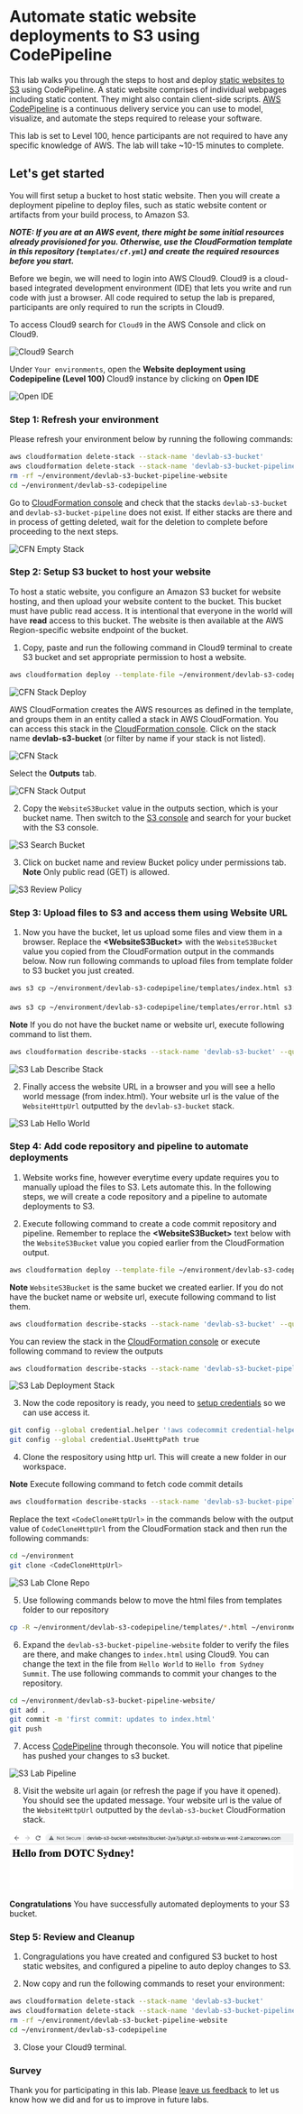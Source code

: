 
# Automate static website deployments to S3 using CodePipeline

This lab walks you through the steps to host and deploy [static websites to S3](https://docs.aws.amazon.com/AmazonS3/latest/dev/WebsiteHosting.html) using CodePipeline. A static website comprises of individual webpages including static content. They might also contain client-side scripts. [AWS CodePipeline](https://docs.aws.amazon.com/AmazonS3/latest/dev/WebsiteHosting.html) is a continuous delivery service you can use to model, visualize, and automate the steps required to release your software. 

This lab is set to Level 100, hence participants are not required to have any specific knowledge of AWS. The lab will take ~10-15 minutes to complete.


## Let's get started
You will first setup a bucket to host static website. Then you will create a deployment pipeline to deploy files, such as static website content or artifacts from your build process, to Amazon S3.

**_NOTE: If you are at an AWS event, there might be some initial resources already provisioned for you. Otherwise, use the CloudFormation template in this repository (`templates/cf.yml`) and create the required resources before you start._**

Before we begin, we will need to login into AWS Cloud9. Cloud9 is a cloud-based integrated development environment (IDE) that lets you write and run code with just a browser. All code required to setup the lab is prepared, participants are only required to run the scripts in Cloud9.

To access Cloud9 search for `Cloud9` in the AWS Console and click on Cloud9.

![Cloud9 Search](images/cloud9_search.png)

Under `Your environments`, open the **Website deployment using Codepipeline (Level 100)** Cloud9 instance by clicking on **Open IDE**

![Open IDE](images/cloud9_open_ide.png)


### Step 1: Refresh your environment
Please refresh your environment below by running the following commands:
```bash
aws cloudformation delete-stack --stack-name 'devlab-s3-bucket'
aws cloudformation delete-stack --stack-name 'devlab-s3-bucket-pipeline'
rm -rf ~/environment/devlab-s3-bucket-pipeline-website
cd ~/environment/devlab-s3-codepipeline
```

Go to [CloudFormation console](https://console.aws.amazon.com/cloudformation) and check that the stacks `devlab-s3-bucket` and `devlab-s3-bucket-pipeline` does not exist. If either stacks are there and in process of getting deleted, wait for the deletion to complete before proceeding to the next steps.

![CFN Empty Stack](images/s3_lab_empty_stack.png)

### Step 2: Setup S3 bucket to host your website 

To host a static website, you configure an Amazon S3 bucket for website hosting, and then upload your website content to the bucket. This bucket must have public read access. It is intentional that everyone in the world will have **read** access to this bucket. The website is then available at the AWS Region-specific website endpoint of the bucket.

1. Copy, paste and run the following command in Cloud9 terminal to create S3 bucket and set appropriate permission to host a website.

```bash
aws cloudformation deploy --template-file ~/environment/devlab-s3-codepipeline/templates/setup_s3_bucket.yaml --stack-name devlab-s3-bucket --capabilities CAPABILITY_IAM
```

![CFN Stack Deploy](images/s3_lab_deploy_stack.png)



AWS CloudFormation creates the AWS resources as defined in the template, and groups them in an entity called a stack in AWS CloudFormation. You can access this stack in the [CloudFormation console](https://console.aws.amazon.com/cloudformation). Click on the stack name **devlab-s3-bucket** (or filter by name if your stack is not listed). 


![CFN Stack](images/s3_lab_cloudformation_stack.png)

Select the **Outputs** tab. 

![CFN Stack Output](images/s3_lab_cloudformation_stack_output.png)



2. Copy the `WebsiteS3Bucket` value in the outputs section, which is your bucket name. Then switch to the [S3 console](https://console.aws.amazon.com/s3) and search for your bucket with the S3 console.

![S3 Search Bucket](images/s3_lab_search_bucket.png)


3. Click on bucket name and review Bucket policy under permissions tab. **Note** Only public read (GET) is allowed.


![S3 Review Policy](images/s3_lab_bucket_policy.png)


### Step 3: Upload files to S3 and access them using Website URL

1. Now you have the bucket, let us upload some files and view them in a browser. Replace the **&lt;WebsiteS3Bucket&gt;** with the `WebsiteS3Bucket` value you copied from the CloudFormation output in the commands below. Now run following commands to upload files from template folder to S3 bucket you just created. 


```bash
aws s3 cp ~/environment/devlab-s3-codepipeline/templates/index.html s3://<WebsiteS3Bucket>

aws s3 cp ~/environment/devlab-s3-codepipeline/templates/error.html s3://<WebsiteS3Bucket>
```
**Note** If you do not have the bucket name or website url, execute following command to list them. 

```bash
aws cloudformation describe-stacks --stack-name 'devlab-s3-bucket' --query Stacks[*].Outputs[*]
```

![S3 Lab Describe Stack](images/s3_lab_describe_stack.png)

2. Finally access the website URL in a browser and you will see a hello world message (from index.html). Your website url is the value of the `WebsiteHttpUrl` outputted by the `devlab-s3-bucket` stack.

![S3 Lab Hello World](images/s3_lab_hello_world.png)



### Step 4: Add code repository and pipeline to automate deployments

1. Website works fine, however everytime every update requires you to manually upload the files to S3. Lets automate this. In the following steps, we will create a code repository and a pipeline to automate deployments to S3. 


2. Execute following command to create a code commit repository and pipeline. Remember to replace the **&lt;WebsiteS3Bucket&gt;** text below with the `WebsiteS3Bucket` value you copied earlier from the CloudFormation output.

```bash
aws cloudformation deploy --template-file ~/environment/devlab-s3-codepipeline/templates/setup_deployment_pipeline.yaml --stack-name devlab-s3-bucket-pipeline --parameter-overrides WebsiteS3Bucket=<WebsiteS3Bucket> --capabilities CAPABILITY_IAM
```

**Note** `WebsiteS3Bucket` is the same bucket we created earlier. If you do not have the bucket name or website url, execute following command to list them.

```bash
aws cloudformation describe-stacks --stack-name 'devlab-s3-bucket' --query Stacks[*].Outputs[*]
```

You can review the stack in the [CloudFormation console](https://console.aws.amazon.com/cloudformation) or execute following command to review the outputs

```bash
aws cloudformation describe-stacks --stack-name 'devlab-s3-bucket-pipeline' --query Stacks[*].Outputs[*]
```

![S3 Lab Deployment Stack](images/s3_lab_deployment_pipeline_stack.png)


3. Now the code repository is ready, you need to [setup credentials](https://docs.aws.amazon.com/codecommit/latest/userguide/setting-up-https-unixes.html#setting-up-https-unixes-credential-helper) so we can use access it.

```bash
git config --global credential.helper '!aws codecommit credential-helper $@'
git config --global credential.UseHttpPath true
```

4. Clone the respository using http url. This will create a new folder in our workspace.

**Note** Execute following command to fetch code commit details 

```bash
aws cloudformation describe-stacks --stack-name 'devlab-s3-bucket-pipeline' --query Stacks[*].Outputs[*]
```

 Replace the text `<CodeCloneHttpUrl>`  in the commands below with the output value of `CodeCloneHttpUrl` from the CloudFormation stack and then run the following commands:
```bash
cd ~/environment
git clone <CodeCloneHttpUrl>
```

![S3 Lab Clone Repo](images/s3_lab_cloned_repo.png)


5. Use following commands below to move the html files from templates folder to our repository

```bash
cp -R ~/environment/devlab-s3-codepipeline/templates/*.html ~/environment/devlab-s3-bucket-pipeline-website/
```

6. Expand the `devlab-s3-bucket-pipeline-website` folder to verify the files are there, and make changes to `index.html` using Cloud9. You can change the text in the file from `Hello World` to `Hello from Sydney Summit`. The use following commands to commit your changes to the repository. 
   

```bash
cd ~/environment/devlab-s3-bucket-pipeline-website/ 
git add .
git commit -m 'first commit: updates to index.html'
git push
```

7. Access [CodePipeline](https://console.aws.amazon.com/codepipeline) through  theconsole. You will notice that pipeline has pushed your changes to s3 bucket.

![S3 Lab Pipeline](images/s3_lab_pipeline.png)

8. Visit the website url again (or refresh the page if you have it opened). You should see the updated message. Your website url is the value of the `WebsiteHttpUrl` outputted by the `devlab-s3-bucket` CloudFormation stack.

![S3 Lab Updated website](images/s3_lab_updated_website.png)


**Congratulations** You have successfully automated deployments to your S3 bucket. 


### Step 5: Review and Cleanup 

1. Congragulations you have created and configured S3 bucket to host static websites, and configured a pipeline to auto deploy changes to S3. 

2. Now copy and run the following commands to reset your environment:
```bash
aws cloudformation delete-stack --stack-name 'devlab-s3-bucket'
aws cloudformation delete-stack --stack-name 'devlab-s3-bucket-pipeline'
rm -rf ~/environment/devlab-s3-bucket-pipeline-website
cd ~/environment/devlab-s3-codepipeline
```

3. Close your Cloud9 terminal.

### Survey

Thank you for participating in this lab. Please [leave us feedback](https://github.com/teddyaryono/dotc-devlab-anz-2022/blob/main/README.md) to let us know how we did and for us to improve in future labs.

